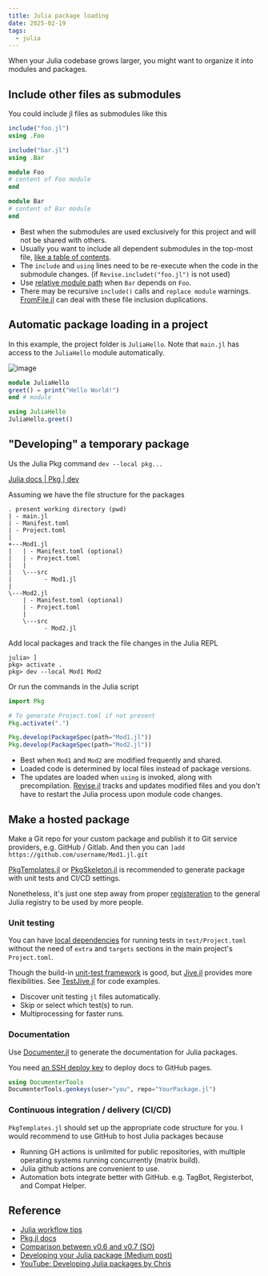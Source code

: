 ```yaml
---
title: Julia package loading
date: 2025-02-19
tags:
  - julia
---
```


When your Julia codebase grows larger, you might want to organize it into modules and packages.

## Include other files as submodules

You could include jl files as submodules like this

```julia title="main.jl"
include("foo.jl")
using .Foo

include("bar.jl")
using .Bar
```

```julia title="foo.jl"
module Foo
# content of Foo module
end
```

```julia title="bar.jl"
module Bar
# content of Bar module
end
```

- Best when the submodules are used exclusively for this project and will not be shared with others.
- Usually you want to include all dependent submodules in the top-most file, [like a table of contents](https://discourse.julialang.org/t/ann-patmodules-jl-a-better-module-system-for-julia/52226/40).
- The `include` and `using` lines need to be re-execute when the code in the submodule changes. (if `Revise.includet("foo.jl")` is not used)
- Use [relative module path](https://stackoverflow.com/questions/54410557/submodule-intra-dependencies-in-julia) when `Bar` depends on `Foo`.
- There may be recursive `include()` calls and `replace module` warnings. [FromFile.jl](https://github.com/Roger-luo/FromFile.jl) can deal with these file inclusion duplications.

## Automatic package loading in a project

In this example, the project folder is `JuliaHello`. Note that `main.jl` has access to the `JuliaHello` module automatically.

![image](https://user-images.githubusercontent.com/40054455/134101300-ce73796d-e5b5-4687-a0be-c083f8d146f1.png)


```julia title="src/JuliaHello.jl"
module JuliaHello
greet() = print("Hello World!")
end # module
```

```julia title="main.jl"
using JuliaHello
JuliaHello.greet()
```

## "Developing" a temporary package

Us the Julia Pkg command `dev --local pkg...`

[Julia docs | Pkg | dev](https://docs.julialang.org/en/v1/stdlib/Pkg/)

Assuming we have the file structure for the packages

```
. present working directory (pwd)
| - main.jl
| - Manifest.toml
| - Project.toml
|
+---Mod1.jl
|   | - Manifest.toml (optional)
|   | - Project.toml
|   |
|   \---src
|         - Mod1.jl
|
\---Mod2.jl
    | - Manifest.toml (optional)
    | - Project.toml
    |
    \---src
          - Mod2.jl
```

Add local packages and track the file changes in the Julia REPL

```julia-repl
julia> ]
pkg> activate .
pkg> dev --local Mod1 Mod2
```

Or run the commands in the Julia script

```julia
import Pkg

# To generate Project.toml if not present
Pkg.activate(".")

Pkg.develop(PackageSpec(path="Mod1.jl"))
Pkg.develop(PackageSpec(path="Mod2.jl"))
```

- Best when `Mod1` and `Mod2` are modified frequently and shared.
- Loaded code is determined by local files instead of package versions.
- The updates are loaded when `using` is invoked, along with precompilation. [Revise.jl](https://timholy.github.io/Revise.jl/stable/) tracks and updates modified files and you don't have to restart the Julia process upon module code changes.

## Make a hosted package

Make a Git repo for your custom package and publish it to Git service providers, e.g. GitHub / Gitlab. And then you can `]add https://github.com/username/Mod1.jl.git`

[PkgTemplates.jl](https://github.com/invenia/PkgTemplates.jl) or [PkgSkeleton.jl](https://github.com/tpapp/PkgSkeleton.jl) is recommended to generate package with unit tests and CI/CD settings.

Nonetheless, it's just one step away from proper [registeration](https://github.com/JuliaRegistries/Registrator.jl) to the general Julia registry to be used by more people.

### Unit testing

You can have [local dependencies](https://julialang.github.io/Pkg.jl/v1/creating-packages/#Test-specific-dependencies-in-Julia-1.2-and-above) for running tests in `test/Project.toml` without the need of `extra` and `targets` sections in the main project's `Project.toml`.

Though the build-in [unit-test framework](https://docs.julialang.org/en/v1/stdlib/Test/) is good, but [Jive.jl](https://github.com/wookay/Jive.jl) provides more flexibilities. See [TestJive.jl](https://github.com/wookay/TestJive.jl) for code examples.

- Discover unit testing `jl` files automatically.
- Skip or select which test(s) to run.
- Multiprocessing for faster runs.

### Documentation

Use [Documenter.jl](https://juliadocs.github.io/Documenter.jl/stable/) to generate the documentation for Julia packages.

You need [an SSH deploy key](https://juliadocs.github.io/Documenter.jl/stable/lib/public/#DocumenterTools.genkeys) to deploy docs to GitHub pages.

```julia
using DocumenterTools
DocumenterTools.genkeys(user="you", repo="YourPackage.jl")
```

### Continuous integration / delivery (CI/CD)

`PkgTemplates.jl` should set up the appropriate code structure for you. I would recommend to use GitHub to host Julia packages because

- Running GH actions is unlimited for public repositories, with multiple operating systems running concurrently (matrix build).
- Julia github actions are convenient to use.
- Automation bots integrate better with GitHub. e.g. TagBot, Registerbot, and Compat Helper.

## Reference

- [Julia workflow tips](https://docs.julialang.org/en/v1/manual/workflow-tips/)
- [Pkg.jl docs](https://julialang.github.io/Pkg.jl/v1/)
- [Comparison between v0.6 and v0.7 (SO)](https://stackoverflow.com/questions/36398629/change-package-directory-in-julia/36400065#36400065)
- [Developing your Julia package (Medium post)](https://medium.com/coffee-in-a-klein-bottle/developing-your-julia-package-682c1d309507)
- [YouTube: Developing Julia packages by Chris](https://youtu.be/QVmU29rCjaA)
